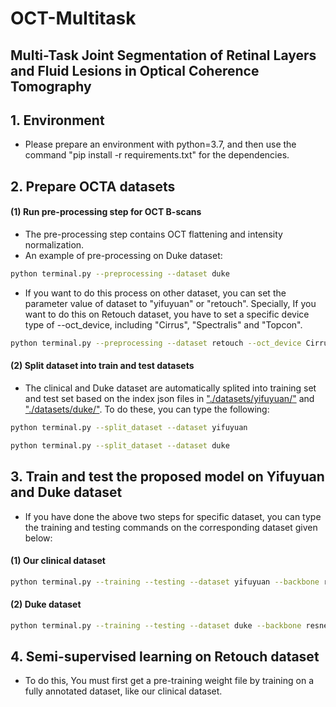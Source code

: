# OCT-Multitask
## Multi-Task Joint Segmentation of Retinal Layers and Fluid Lesions in Optical Coherence Tomography ##
## 1. Environment
- Please prepare an environment with python=3.7, and then use the command "pip install -r requirements.txt" for the dependencies.
## 2. Prepare OCTA datasets 
#### (1) Run pre-processing step for OCT B-scans
- The pre-processing step contains OCT flattening and intensity normalization.
- An example of pre-processing on Duke dataset:
```bash
python terminal.py --preprocessing --dataset duke
```
- If you want to do this process on other dataset, you can set the parameter value of dataset to "yifuyuan" or "retouch". Specially, If you want to do this on Retouch dataset, you have to set a specific device type of --oct_device, including "Cirrus", "Spectralis" and "Topcon".
```bash
python terminal.py --preprocessing --dataset retouch --oct_device Cirrus
```
#### (2) Split dataset into train and test datasets 
- The clinical and Duke dataset are automatically splited into training set and test set based on the index json files in ["./datasets/yifuyuan/"](datasets/yifuyuan/) and ["./datasets/duke/"](datasets/duke/). To do these, you can type the following:
```bash
python terminal.py --split_dataset --dataset yifuyuan
```
```bash
python terminal.py --split_dataset --dataset duke
```
## 3. Train and test the proposed model on Yifuyuan and Duke dataset
- If you have done the above two steps for specific dataset, you can type the training and testing commands on the corresponding dataset given below:
#### (1) Our clinical dataset
```bash
python terminal.py --training --testing --dataset yifuyuan --backbone resnetv2 --seedlist 8830
```
#### (2) Duke dataset
```bash
python terminal.py --training --testing --dataset duke --backbone resnetv2 --seedlist 8830
```
## 4. Semi-supervised learning on Retouch dataset
- To do this, You must first get a pre-training weight file by training on a fully annotated dataset, like our clinical dataset.
